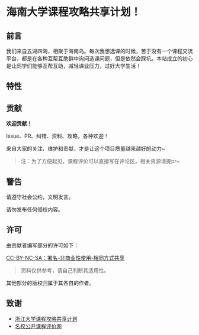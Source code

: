 # 海南大学课程攻略共享计划！

## 前言

我们来自五湖四海，相聚于海南岛。每次我想选课的时候，苦于没有一个课程交流平台，都是在各种互帮互助群中询问选课问题，但是依然会踩坑。本站成立的初心是让同学们能够互帮互助，减轻课业压力，过好大学生活！

## 特性


## 贡献

**欢迎贡献！**

Issue、PR、纠错、资料、攻略，各种欢迎！

来自大家的关注、维护和贡献，才是让这个项目质量越来越好的动力~

> 注：为了方便起见，课程评价可以直接写在评论区，相关资源请提pr~

## 警告

请遵守社会公约，文明发言。

请勿发布任何侵权内容。

## 许可

由贡献者编写部分的许可如下：

[CC-BY-NC-SA：署名-非商业性使用-相同方式共享](https://creativecommons.org/licenses/by-nc-sa/4.0/deed.zh)

> 资料仅供参考，请自己判断其适用性。

其他部分的版权归属于其各自的作者。

## 致谢

- [浙江大学课程攻略共享计划](https://github.com/QSCTech/zju-icicles)
- [名校公开课程评价网](https://github.com/conanhujinming/comments-for-awesome-courses)
